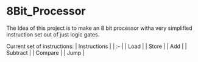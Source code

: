 # 8Bit_Processor

The Idea of this project is to make an 8 bit processor witha very simplified instruction set out of just logic gates.

Current set of instructions:
| Instructions |
| :- |
| Load |
| Store |
| Add |
| Subtract |
| Compare |
| Jump |
